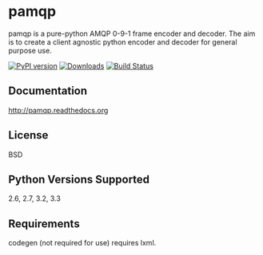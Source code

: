 pamqp
=====

pamqp is a pure-python AMQP 0-9-1 frame encoder and decoder. The aim is to create a
client agnostic python encoder and decoder for general purpose use.

[![PyPI version](https://badge.fury.io/py/helper.png)](http://badge.fury.io/py/helper) [![Downloads](https://pypip.in/d/pamqp/badge.png)](https://crate.io/packages/pamqp) [![Build Status](https://travis-ci.org/gmr/pamqp.png?branch=master)](https://travis-ci.org/gmr/paqmp)


Documentation
-------------
http://pamqp.readthedocs.org

License
-------
BSD

Python Versions Supported
-------------------------
2.6, 2.7, 3.2, 3.3

Requirements
------------
codegen (not required for use) requires lxml.
